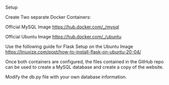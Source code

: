 Setup

Create Two separate Docker Containers:

Official MySQL Image
https://hub.docker.com/_/mysql

Official Ubuntu Image
https://hub.docker.com/_/ubuntu

Use the following guide for Flask Setup on the Ubuntu Image
https://linuxize.com/post/how-to-install-flask-on-ubuntu-20-04/

Once both containers are configured, the files contained in the GitHub repo can be used to create a MySQL database and create a copy of the website.

Modify the db.py file with your own database information.





